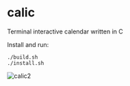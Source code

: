 # calic
Terminal interactive calendar written in C

Install and run:
```
./build.sh
./install.sh
```
![calic2](https://user-images.githubusercontent.com/10195144/136410499-7b09c27a-8c95-49c9-a55f-d9cec7f9b1af.gif)
